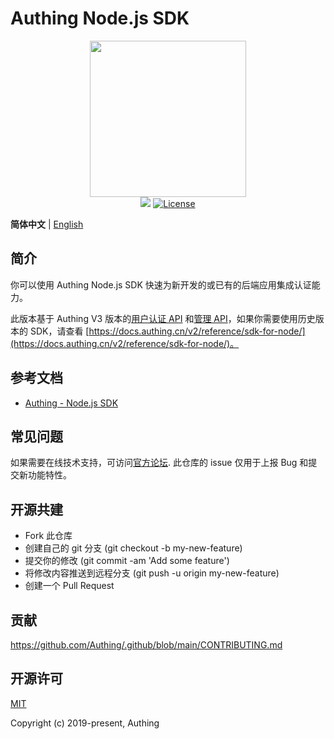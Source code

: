 # Authing Node.js SDK

<div align=center>
  <img width="250" src="https://files.authing.co/authing-console/authing-logo-new-20210924.svg" />
</div>

<div align="center">
    <a href="https://forum.authing.cn/" target="_blank"><img src="https://img.shields.io/badge/chat-forum-blue" /></a>
    <a href="https://opensource.org/licenses/MIT" target="_blank"><img src="https://img.shields.io/badge/License-MIT-success" alt="License"></a>
</div>

**简体中文** | [English](./README.md)

## 简介

你可以使用 Authing Node.js SDK 快速为新开发的或已有的后端应用集成认证能力。

此版本基于 Authing V3 版本的[用户认证 API](https://api.authing.cn/openapi/v3/authentication/) 和[管理 API](https://api.authing.cn/openapi/v3/management/)，如果你需要使用历史版本的 SDK，请查看 [https://docs.authing.cn/v2/reference/sdk-for-node/](https://docs.authing.cn/v2/reference/sdk-for-node/)。

## 参考文档

- [Authing - Node.js SDK](https://docs.authing.cn/v3/reference/sdk/node/install.html)

## 常见问题

如果需要在线技术支持，可访问[官方论坛](https://forum.authing.cn/). 此仓库的 issue 仅用于上报 Bug 和提交新功能特性。

## 开源共建

- Fork 此仓库
- 创建自己的 git 分支 (git checkout -b my-new-feature)
- 提交你的修改 (git commit -am 'Add some feature')
- 将修改内容推送到远程分支 (git push -u origin my-new-feature)
- 创建一个 Pull Request

## 贡献

https://github.com/Authing/.github/blob/main/CONTRIBUTING.md


## 开源许可

[MIT](https://opensource.org/licenses/MIT)

Copyright (c) 2019-present, Authing
